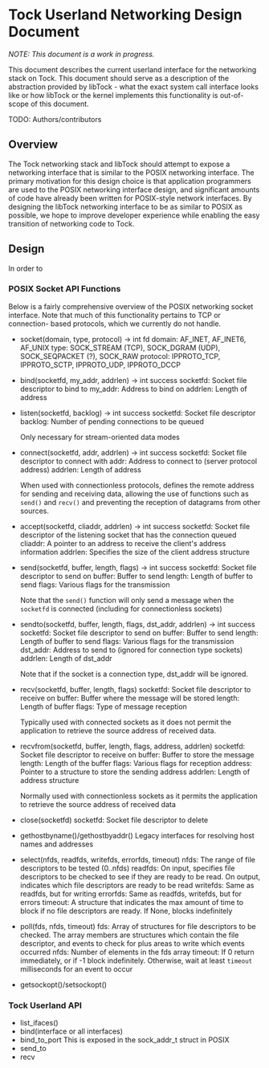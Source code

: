 Tock Userland Networking Design Document
========================================

_NOTE: This document is a work in progress._

This document describes the current userland interface for the networking stack
on Tock. This document should serve as a description of the abstraction
provided by libTock - what the exact system call interface looks like or how
libTock or the kernel implements this functionality is out-of-scope of this
document.

TODO: Authors/contributors

## Overview
The Tock networking stack and libTock should attempt to expose a networking
interface that is similar to the POSIX networking interface. The primary
motivation for this design choice is that application programmers are used
to the POSIX networking interface design, and significant amounts of code
have already been written for POSIX-style network interfaces. By designing
the libTock networking interface to be as similar to POSIX as possible, we
hope to improve developer experience while enabling the easy transition of
networking code to Tock.

## Design
In order to 

### POSIX Socket API Functions
Below is a fairly comprehensive overview of the POSIX networking socket
interface. Note that much of this functionality pertains to TCP or connection-
based protocols, which we currently do not handle.

- socket(domain, type, protocol) -> int fd
    domain: AF_INET, AF_INET6, AF_UNIX
    type: SOCK_STREAM (TCP), SOCK_DGRAM (UDP), SOCK_SEQPACKET (?), SOCK_RAW
    protocol: IPPROTO_TCP, IPPROTO_SCTP, IPPROTO_UDP, IPPROTO_DCCP

- bind(socketfd, my_addr, addrlen) -> int success
    socketfd: Socket file descriptor to bind to
    my_addr: Address to bind on
    addrlen: Length of address

- listen(socketfd, backlog) -> int success
    socketfd: Socket file descriptor
    backlog: Number of pending connections to be queued

    Only necessary for stream-oriented data modes

- connect(socketfd, addr, addrlen) -> int success
    socketfd: Socket file descriptor to connect with
    addr: Address to connect to (server protocol address)
    addrlen: Length of address

    When used with connectionless protocols, defines the remote address for
    sending and receiving data, allowing the use of functions such as `send()`
    and `recv()` and preventing the reception of datagrams from other sources.

- accept(socketfd, cliaddr, addrlen) -> int success
    socketfd: Socket file descriptor of the listening socket that has the
    connection queued
    cliaddr: A pointer to an address to receive the client's address information
    addrlen: Specifies the size of the client address structure

- send(socketfd, buffer, length, flags) -> int success
    socketfd: Socket file descriptor to send on
    buffer: Buffer to send
    length: Length of buffer to send
    flags: Various flags for the transmission

    Note that the `send()` function will only send a message when the `socketfd`
    is connected (including for connectionless sockets)

- sendto(socketfd, buffer, length, flags, dst_addr, addrlen) -> int success
    socketfd: Socket file descriptor to send on
    buffer: Buffer to send
    length: Length of buffer to send
    flags: Various flags for the transmission
    dst_addr: Address to send to (ignored for connection type sockets)
    addrlen: Length of dst_addr

    Note that if the socket is a connection type, dst_addr will be ignored.

- recv(socketfd, buffer, length, flags)
    socketfd: Socket file descriptor to receive on
    buffer: Buffer where the message will be stored
    length: Length of buffer
    flags: Type of message reception

    Typically used with connected sockets as it does not permit the application
    to retrieve the source address of received data.

- recvfrom(socketfd, buffer, length, flags, address, addrlen)
    socketfd: Socket file descriptor to receive on
    buffer: Buffer to store the message
    length: Length of the buffer
    flags: Various flags for reception
    address: Pointer to a structure to store the sending address
    addrlen: Length of address structure

    Normally used with connectionless sockets as it permits the application to
    retrieve the source address of received data

- close(socketfd)
    socketfd: Socket file descriptor to delete

- gethostbyname()/gethostbyaddr()
    Legacy interfaces for resolving host names and addresses

- select(nfds, readfds, writefds, errorfds, timeout)
    nfds: The range of file descriptors to be tested (0..nfds)
    readfds: On input, specifies file descriptors to be checked to see if they
    are ready to be read. On output, indicates which file descriptors are ready
    to be read
    writefds: Same as readfds, but for writing
    errorfds: Same as readfds, writefds, but for errors
    timeout: A structure that indicates the max amount of time to block if
    no file descriptors are ready. If None, blocks indefinitely

- poll(fds, nfds, timeout)
    fds: Array of structures for file descriptors to be checked. The array
    members are structures which contain the file descriptor, and events
    to check for plus areas to write which events occurred
    nfds: Number of elements in the fds array
    timeout: If 0 return immediately, or if -1 block indefinitely. Otherwise,
    wait at least `timeout` milliseconds for an event to occur

- getsockopt()/setsockopt()

### Tock Userland API
- list_ifaces()
- bind(interface or all interfaces)
- bind_to_port
  This is exposed in the sock_addr_t struct in POSIX
- send_to
- recv

